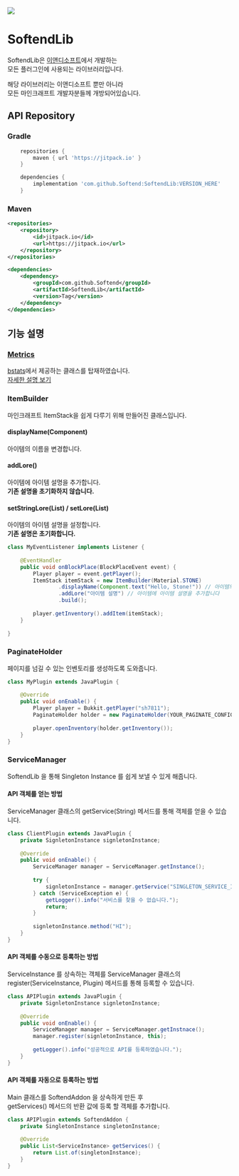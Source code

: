 [![](https://jitpack.io/v/Softend/SoftendLib.svg)](https://jitpack.io/#Softend/SoftendLib)

# SoftendLib
SoftendLib은 [이앤디소프트](https://github.com/Softend)에서 개발하는<br>
모든 플러그인에 사용되는 라이브러리입니다.

해당 라이브러리는 이앤디소프트 뿐만 아니라<br>
모든 마인크래프트 개발자분들께 개방되어있습니다.

## API Repository

### Gradle
```groovy
    repositories {
        maven { url 'https://jitpack.io' }
    }

    dependencies {
        implementation 'com.github.Softend:SoftendLib:VERSION_HERE'
    }
```

### Maven
```xml
<repositories>
    <repository>
        <id>jitpack.io</id>
        <url>https://jitpack.io</url>
    </repository>
</repositories>

<dependencies>
    <dependency>
        <groupId>com.github.Softend</groupId>
        <artifactId>SoftendLib</artifactId>
        <version>Tag</version>
    </dependency>
</dependencies>
```

## 기능 설명
### [Metrics](https://bstats.org/getting-started)
[bstats](https://bstats.org)에서 제공하는 클래스를 탑재하였습니다.<br>
[자세한 설명 보기](https://bstats.org/getting-started)
### ItemBuilder
마인크래프트 ItemStack을 쉽게 다루기 위해 만들어진 클래스입니다.<br>

#### displayName(Component)
아이템의 이름을 변경합니다.

#### addLore()
아이템에 아이템 설명을 추가합니다.<br>
**기존 설명을 초기화하지 않습니다.**

#### setStringLore(List) / setLore(List)
아이템의 아이템 설명을 설정합니다.<br>
**기존 설명은 초기화합니다.**
```java
class MyEventListener implements Listener {
    
    @EventHandler
    public void onBlockPlace(BlockPlaceEvent event) {
        Player player = event.getPlayer();
        ItemStack itemStack = new ItemBuilder(Material.STONE)
                .displayName(Component.text("Hello, Stone!")) // 아이템의 displayName 을 설정합니다. ( String 도 가능 )
                .addLore("아이템 설명") // 아이템에 아이템 설명을 추가합니다
                .build();
        
        player.getInventory().addItem(itemStack);
    }
    
}
```

### PaginateHolder
페이지를 넘길 수 있는 인벤토리를 생성하도록 도와줍니다.
```java
class MyPlugin extends JavaPlugin {
    
    @Override
    public void onEnable() {
        Player player = Bukkit.getPlayer("sh7811");
        PaginateHolder holder = new PaginateHolder(YOUR_PAGINATE_CONFIG,0);
        
        player.openInventory(holder.getInventory());
    }
}
```

### ServiceManager
SoftendLib 을 통해 Singleton Instance 를 쉽게 보낼 수 있게 해줍니다.<br>

#### API 객체를 얻는 방법
ServiceManager 클래스의 getService(String) 메서드를 통해 객체를 얻을 수 있습니다.
```java
class ClientPlugin extends JavaPlugin {
    private SignletonInstance signletonInstance;
    
    @Override
    public void onEnable() {
        ServiceManager manager = ServiceManager.getInstance();
        
        try {
            signletonInstance = manager.getService("SINGLETON_SERVICE_ID");
        } catch (ServiceException e) {
            getLogger().info("서비스를 찾을 수 없습니다.");
            return;
        }
        
        signletonInstance.method("HI");
    }
}
```

#### API 객체를 수동으로 등록하는 방법
ServiceInstance 를 상속하는 객체를 ServiceManager 클래스의 register(ServiceInstance, Plugin) 메서드를 통해 등록할 수 있습니다.
```java
class APIPlugin extends JavaPlugin {
    private SignletonInstance signletonInstance;
    
    @Override
    public void onEnable() {
        ServiceManager manager = ServiceManager.getInstnace();
        manager.register(signletonInstance, this);
        
        getLogger().info("성공적으로 API를 등록하였습니다.");
    }
}
```

#### API 객체를 자동으로 등록하는 방법
Main 클래스를 SoftendAddon 을 상속하게 만든 후<br>
getServices() 메서드의 반환 값에 등록 할 객체를 추가합니다.

```java
class APIPlugin extends SoftendAddon {
    private SingletonInstance singletonInstance;
    
    @Override
    public List<ServiceInstance> getServices() {
        return List.of(singletonInstance);
    }
}
```


